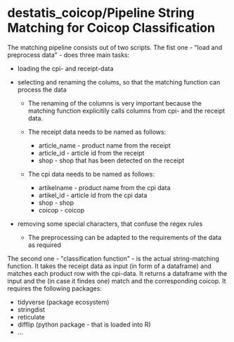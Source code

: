 # destatis_coicop/Pipeline String Matching for Coicop Classification 

  The matching pipeline consists out of two scripts. The fist one - "load and preprocess data" - does three main tasks:
- loading the cpi- and receipt-data
- selecting and renaming the colums, so that the matching function can process the data
  -  The renaming of the columns is very important because the matching function explicitily calls columns from cpi- and the receipt data.
    -  The receipt data needs to be named as follows:
      
        - article_name - product name from the receipt
        - article_id - article id from the receipt
        - shop - shop that has been detected on the receipt
     
    - The cpi data needs to be named as follows:
      
        - artikelname - product name from the cpi data
        - artikel_id - article id from the cpi data
        - shop - shop 
        - coicop - coicop 
  
- removing some special characters, that confuse the regex rules
    -  The preprocessing can be adapted to the requirements of the data as required
 

The second one - "classification function" - is the actual string-matching function. It takes the receipt data as input (in form of a dataframe) and matches each product row with the cpi-data. It returns a dataframe with the input and the (in case it findes one) match and the corresponding coicop. It requires the following packages:

 - tidyverse (package ecosystem)
 - stringdist
 - reticulate
 - difflip (python package - that is loaded into R)
 - ... 


